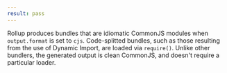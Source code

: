 ```yaml
---
result: pass
---
```


Rollup produces bundles that are idiomatic CommonJS modules when `output.format` is set to `cjs`. Code-splitted bundles, such as those resulting from the use of Dynamic Import, are loaded via `require()`. Unlike other bundlers, the generated output is clean CommonJS, and doesn't require a particular loader.
